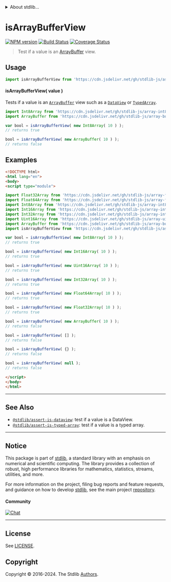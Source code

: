 <!--

@license Apache-2.0

Copyright (c) 2021 The Stdlib Authors.

Licensed under the Apache License, Version 2.0 (the "License");
you may not use this file except in compliance with the License.
You may obtain a copy of the License at

   http://www.apache.org/licenses/LICENSE-2.0

Unless required by applicable law or agreed to in writing, software
distributed under the License is distributed on an "AS IS" BASIS,
WITHOUT WARRANTIES OR CONDITIONS OF ANY KIND, either express or implied.
See the License for the specific language governing permissions and
limitations under the License.

-->


<details>
  <summary>
    About stdlib...
  </summary>
  <p>We believe in a future in which the web is a preferred environment for numerical computation. To help realize this future, we've built stdlib. stdlib is a standard library, with an emphasis on numerical and scientific computation, written in JavaScript (and C) for execution in browsers and in Node.js.</p>
  <p>The library is fully decomposable, being architected in such a way that you can swap out and mix and match APIs and functionality to cater to your exact preferences and use cases.</p>
  <p>When you use stdlib, you can be absolutely certain that you are using the most thorough, rigorous, well-written, studied, documented, tested, measured, and high-quality code out there.</p>
  <p>To join us in bringing numerical computing to the web, get started by checking us out on <a href="https://github.com/stdlib-js/stdlib">GitHub</a>, and please consider <a href="https://opencollective.com/stdlib">financially supporting stdlib</a>. We greatly appreciate your continued support!</p>
</details>

# isArrayBufferView

[![NPM version][npm-image]][npm-url] [![Build Status][test-image]][test-url] [![Coverage Status][coverage-image]][coverage-url] <!-- [![dependencies][dependencies-image]][dependencies-url] -->

> Test if a value is an [ArrayBuffer][mdn-arraybuffer] view.



<section class="usage">

## Usage

```javascript
import isArrayBufferView from 'https://cdn.jsdelivr.net/gh/stdlib-js/assert-is-arraybuffer-view@v0.2.2-esm/index.mjs';
```

#### isArrayBufferView( value )

Tests if a value is an [`ArrayBuffer`][mdn-arraybuffer] view such as a [`DataView`][mdn-dataview] or [`TypedArray`][mdn-typed-array].

```javascript
import Int8Array from 'https://cdn.jsdelivr.net/gh/stdlib-js/array-int8@esm/index.mjs';
import ArrayBuffer from 'https://cdn.jsdelivr.net/gh/stdlib-js/array-buffer@esm/index.mjs';

var bool = isArrayBufferView( new Int8Array( 10 ) );
// returns true

bool = isArrayBufferView( new ArrayBuffer( 10 ) );
// returns false
```

</section>

<!-- /.usage -->

<section class="examples">

## Examples

<!-- eslint no-undef: "error" -->

```html
<!DOCTYPE html>
<html lang="en">
<body>
<script type="module">

import Float32Array from 'https://cdn.jsdelivr.net/gh/stdlib-js/array-float32@esm/index.mjs';
import Float64Array from 'https://cdn.jsdelivr.net/gh/stdlib-js/array-float64@esm/index.mjs';
import Int8Array from 'https://cdn.jsdelivr.net/gh/stdlib-js/array-int8@esm/index.mjs';
import Int16Array from 'https://cdn.jsdelivr.net/gh/stdlib-js/array-int16@esm/index.mjs';
import Int32Array from 'https://cdn.jsdelivr.net/gh/stdlib-js/array-int32@esm/index.mjs';
import Uint16Array from 'https://cdn.jsdelivr.net/gh/stdlib-js/array-uint16@esm/index.mjs';
import ArrayBuffer from 'https://cdn.jsdelivr.net/gh/stdlib-js/array-buffer@esm/index.mjs';
import isArrayBufferView from 'https://cdn.jsdelivr.net/gh/stdlib-js/assert-is-arraybuffer-view@v0.2.2-esm/index.mjs';

var bool = isArrayBufferView( new Int8Array( 10 ) );
// returns true

bool = isArrayBufferView( new Int16Array( 10 ) );
// returns true

bool = isArrayBufferView( new Uint16Array( 10 ) );
// returns true

bool = isArrayBufferView( new Int32Array( 10 ) );
// returns true

bool = isArrayBufferView( new Float64Array( 10 ) );
// returns true

bool = isArrayBufferView( new Float32Array( 10 ) );
// returns true

bool = isArrayBufferView( new ArrayBuffer( 10 ) );
// returns false

bool = isArrayBufferView( [] );
// returns false

bool = isArrayBufferView( {} );
// returns false

bool = isArrayBufferView( null );
// returns false

</script>
</body>
</html>
```

</section>

<!-- /.examples -->

<!-- Section for related `stdlib` packages. Do not manually edit this section, as it is automatically populated. -->

<section class="related">

* * *

## See Also

-   <span class="package-name">[`@stdlib/assert-is-dataview`][@stdlib/assert/is-dataview]</span><span class="delimiter">: </span><span class="description">test if a value is a DataView.</span>
-   <span class="package-name">[`@stdlib/assert-is-typed-array`][@stdlib/assert/is-typed-array]</span><span class="delimiter">: </span><span class="description">test if a value is a typed array.</span>

</section>

<!-- /.related -->

<!-- Section for all links. Make sure to keep an empty line after the `section` element and another before the `/section` close. -->


<section class="main-repo" >

* * *

## Notice

This package is part of [stdlib][stdlib], a standard library with an emphasis on numerical and scientific computing. The library provides a collection of robust, high performance libraries for mathematics, statistics, streams, utilities, and more.

For more information on the project, filing bug reports and feature requests, and guidance on how to develop [stdlib][stdlib], see the main project [repository][stdlib].

#### Community

[![Chat][chat-image]][chat-url]

---

## License

See [LICENSE][stdlib-license].


## Copyright

Copyright &copy; 2016-2024. The Stdlib [Authors][stdlib-authors].

</section>

<!-- /.stdlib -->

<!-- Section for all links. Make sure to keep an empty line after the `section` element and another before the `/section` close. -->

<section class="links">

[npm-image]: http://img.shields.io/npm/v/@stdlib/assert-is-arraybuffer-view.svg
[npm-url]: https://npmjs.org/package/@stdlib/assert-is-arraybuffer-view

[test-image]: https://github.com/stdlib-js/assert-is-arraybuffer-view/actions/workflows/test.yml/badge.svg?branch=v0.2.2
[test-url]: https://github.com/stdlib-js/assert-is-arraybuffer-view/actions/workflows/test.yml?query=branch:v0.2.2

[coverage-image]: https://img.shields.io/codecov/c/github/stdlib-js/assert-is-arraybuffer-view/main.svg
[coverage-url]: https://codecov.io/github/stdlib-js/assert-is-arraybuffer-view?branch=main

<!--

[dependencies-image]: https://img.shields.io/david/stdlib-js/assert-is-arraybuffer-view.svg
[dependencies-url]: https://david-dm.org/stdlib-js/assert-is-arraybuffer-view/main

-->

[chat-image]: https://img.shields.io/gitter/room/stdlib-js/stdlib.svg
[chat-url]: https://app.gitter.im/#/room/#stdlib-js_stdlib:gitter.im

[stdlib]: https://github.com/stdlib-js/stdlib

[stdlib-authors]: https://github.com/stdlib-js/stdlib/graphs/contributors

[umd]: https://github.com/umdjs/umd
[es-module]: https://developer.mozilla.org/en-US/docs/Web/JavaScript/Guide/Modules

[deno-url]: https://github.com/stdlib-js/assert-is-arraybuffer-view/tree/deno
[deno-readme]: https://github.com/stdlib-js/assert-is-arraybuffer-view/blob/deno/README.md
[umd-url]: https://github.com/stdlib-js/assert-is-arraybuffer-view/tree/umd
[umd-readme]: https://github.com/stdlib-js/assert-is-arraybuffer-view/blob/umd/README.md
[esm-url]: https://github.com/stdlib-js/assert-is-arraybuffer-view/tree/esm
[esm-readme]: https://github.com/stdlib-js/assert-is-arraybuffer-view/blob/esm/README.md
[branches-url]: https://github.com/stdlib-js/assert-is-arraybuffer-view/blob/main/branches.md

[stdlib-license]: https://raw.githubusercontent.com/stdlib-js/assert-is-arraybuffer-view/main/LICENSE

[mdn-arraybuffer]: https://developer.mozilla.org/en-US/docs/Web/JavaScript/Reference/Global_Objects/ArrayBuffer

[mdn-typed-array]: https://developer.mozilla.org/en-US/docs/Web/JavaScript/Reference/Global_Objects/TypedArray

[mdn-dataview]: https://developer.mozilla.org/en-US/docs/Web/JavaScript/Reference/Global_Objects/DataView

<!-- <related-links> -->

[@stdlib/assert/is-dataview]: https://github.com/stdlib-js/assert-is-dataview/tree/esm

[@stdlib/assert/is-typed-array]: https://github.com/stdlib-js/assert-is-typed-array/tree/esm

<!-- </related-links> -->

</section>

<!-- /.links -->
